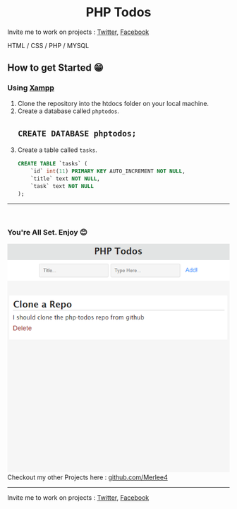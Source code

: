 <h1 align="center">PHP Todos</h1>

Invite me to work on projects : [Twitter](https://twitter.com/Merlee4t), [Facebook](https://facebook.com/Merlee4t)

HTML / CSS / PHP / MYSQL
## How to get Started 😁
###  Using [Xampp]()
1. Clone the repository into the htdocs folder on your local machine.
2. Create a database called `phptodos`.
    ## `CREATE DATABASE phptodos;`
3. Create a table called `tasks`.
    ```sql
    CREATE TABLE `tasks` (
        `id` int(11) PRIMARY KEY AUTO_INCREMENT NOT NULL,
        `title` text NOT NULL,
        `task` text NOT NULL
    );
    ```
---

<br/>

### You're All Set. Enjoy 😊
   ![PHP Todos Screenshot](screenshot.png)
Checkout my other Projects here : [github.com/Merlee4](https://github.com/Merlee4)
<br/>
___
Invite me to work on projects : [Twitter](https://twitter.com/Merlee4t), [Facebook](https://facebook.com/Merlee4t)
<br/>
### 
